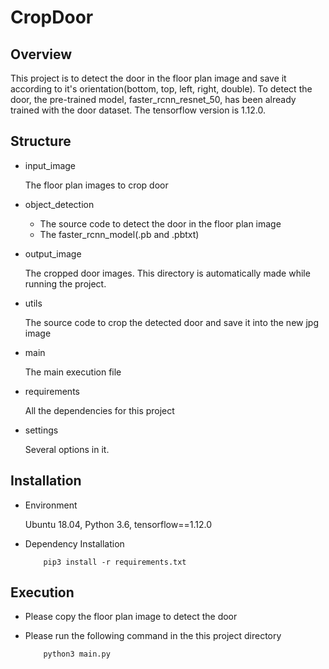 # CropDoor

## Overview

This project is to detect the door in the floor plan image and save it according to it's orientation(bottom, top, left, 
right, double). To detect the door, the pre-trained model, faster_rcnn_resnet_50, has been already trained with the 
door dataset. The tensorflow version is 1.12.0. 

## Structure

- input_image

    The floor plan images to crop door

- object_detection

    * The source code to detect the door in the floor plan image
    * The faster_rcnn_model(.pb and .pbtxt)

- output_image

    The cropped door images. This directory is automatically made while running the project.
    
- utils
    
    The source code to crop the detected door and save it into the new jpg image

- main
    
    The main execution file

- requirements

    All the dependencies for this project
    
- settings
    
    Several options in it.

## Installation

- Environment

    Ubuntu 18.04, Python 3.6, tensorflow==1.12.0

- Dependency Installation

    ```
        pip3 install -r requirements.txt
    ```  

## Execution

- Please copy the floor plan image to detect the door

- Please run the following command in the this project directory

    ```
        python3 main.py
    ```
